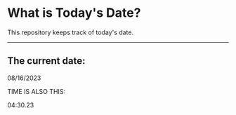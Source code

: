 # What is Today's Date?
This repository keeps track of today's date.
* * *
 
## The current date:  
 08/16/2023 
  
  
 TIME IS ALSO THIS: 
  
 04:30.23 
  
  
